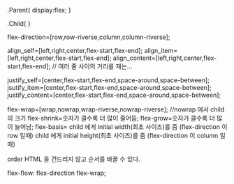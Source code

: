 .Parent{
display:flex;
}

.Child{
}

flex-direction=[row,row-riverse,column,column-riverse];

align_self=[left,right,center,flex-start,flex-end];
align_item=[left,right,center,flex-start,flex-end];
align_content=[left,right,center,flex-start,flex-end]; // 여러 줄 사이의 거리를 재는...

justify_self=[center,flex-start,flex-end,space-around,space-between];
jsutify_item=[center,flex-start,flex-end,space-around,space-between];
justify_content=[center,flex-start,flex-end,space-around,space-between];

flex-wrap=[wrap,nowrap,wrap-riverse,nowrap-riverse];
//nowrap 에서 child 의 크기
flex-shrink=숫자가 클수록 더 많이 줄어듬;
flex-grow=숫자가 클수록 더 많이 늘어남;
flex-basis= child 에게 initial width(최초 사이즈)를 줌 (flex-direction 이 row 일때)
child 에게 initial height(최초 사이즈)를 줌 (flex-direction 이 column 일때)

order HTML 을 건드리지 않고 순서를 바꿀 수 있다.

flex-flow: flex-direction flex-wrap;
